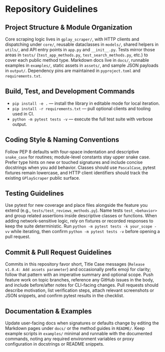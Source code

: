 # Repository Guidelines

## Project Structure & Module Organization
Core scraping logic lives in `gplay_scraper/`, with HTTP clients and dispatching under `core/`, reusable dataclasses in `models/`, shared helpers in `utils/`, and API entry points in `app.py` and `__init__.py`. Tests mirror those areas in `tests/` (`test_app_methods.py`, `test_search_methods.py`, etc.) to cover each public method type. Markdown docs live in `docs/`, runnable examples in `examples/`, static assets in `assets/`, and sample JSON payloads in `output/`. Dependency pins are maintained in `pyproject.toml` and `requirements.txt`.

## Build, Test, and Development Commands
- `pip install -e .` — install the library in editable mode for local iteration.
- `pip install -r requirements.txt` — pull optional clients and tooling used in CI.
- `python -m pytest tests -v` — execute the full test suite with verbose output.

## Coding Style & Naming Conventions
Follow PEP 8 defaults with four-space indentation and descriptive `snake_case` for routines; module-level constants stay upper snake case. Prefer type hints on new or touched signatures and include concise docstrings when you add behavior. Classes should use `PascalCase`, pytest fixtures remain lowercase, and HTTP client identifiers should track the existing `GPlayScraper` public surface.

## Testing Guidelines
Use pytest for new coverage and place files alongside the feature you extend (e.g., `tests/test_reviews_methods.py`). Name tests `test_<behavior>` and group related assertions inside descriptive classes or functions. When adding network-sensitive logic, rely on fixtures or recorded responses to keep the suite deterministic. Run `python -m pytest tests -k your_scope -vv` while iterating, then confirm `python -m pytest tests -v` before opening a pull request.

## Commit & Pull Request Guidelines
Commits in this repository favor short, Title Case messages (`Release v1.0.4: Add assets parameter`) and occasionally prefix emoji for clarity; follow that pattern with an imperative summary and optional scope. Push feature work on topic branches, reference any GitHub issues in the body, and include before/after notes for CLI-facing changes. Pull requests should describe motivation, list verification steps, attach relevant screenshots or JSON snippets, and confirm pytest results in the checklist.

## Documentation & Examples
Update user-facing docs when signatures or defaults change by editing the Markdown pages under `docs/` or the method guides in `README/`. Keep example scripts in `examples/` minimal and runnable with the documented commands, noting any required environment variables or proxy configuration in docstrings or README snippets.
